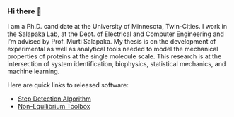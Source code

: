 ### Hi there 👋
I am a Ph.D. candidate at the University of Minnesota, Twin-Cities. I work in the Salapaka Lab, at the Dept. of Electrical and Computer Engineering and I’m advised by Prof. Murti Salapaka. My thesis is on the development of experimental as well as analytical tools needed to model the mechanical properties of proteins at the single molecule scale. This research is at the intersection of system identification, biophysics, statistical mechanics, and machine learning.

Here are quick links to released software:
- [Step Detection Algorithm](https://github.com/SalapakaLab-SIMBioSys/Step-Detection-Algorithm) 
- [Non-Equilibrium Toolbox](https://github.com/SalapakaLab-SIMBioSys/Non-Equilibrium-Toolbox)

<!--
**sivrmn/sivrmn** is a ✨ _special_ ✨ repository because its `README.md` (this file) appears on your GitHub profile.

Here are some ideas to get you started:

- 🔭 I’m currently working on ...
- 🌱 I’m currently learning ...
- 👯 I’m looking to collaborate on ...
- 🤔 I’m looking for help with ...
- 💬 Ask me about ...
- 📫 How to reach me: ...
- 😄 Pronouns: ...
- ⚡ Fun fact: ...
-->
